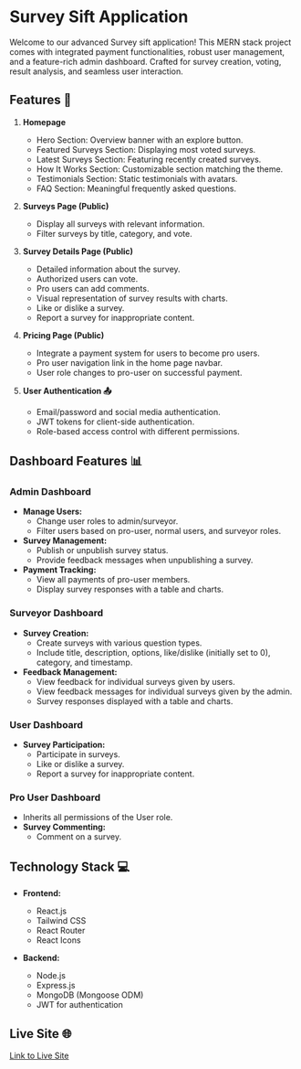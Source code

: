 # Survey Sift Application

Welcome to our advanced Survey sift application! This MERN stack project comes with integrated payment functionalities, robust user management, and a feature-rich admin dashboard. Crafted for survey creation, voting, result analysis, and seamless user interaction.

## Features 🚀

1. **Homepage**

   - Hero Section: Overview banner with an explore button.
   - Featured Surveys Section: Displaying most voted surveys.
   - Latest Surveys Section: Featuring recently created surveys.
   - How It Works Section: Customizable section matching the theme.
   - Testimonials Section: Static testimonials with avatars.
   - FAQ Section: Meaningful frequently asked questions.

2. **Surveys Page (Public)**

   - Display all surveys with relevant information.
   - Filter surveys by title, category, and vote.

3. **Survey Details Page (Public)**

   - Detailed information about the survey.
   - Authorized users can vote.
   - Pro users can add comments.
   - Visual representation of survey results with charts.
   - Like or dislike a survey.
   - Report a survey for inappropriate content.

4. **Pricing Page (Public)**

   - Integrate a payment system for users to become pro users.
   - Pro user navigation link in the home page navbar.
   - User role changes to pro-user on successful payment.

5. **User Authentication 📤**
   - Email/password and social media authentication.
   - JWT tokens for client-side authentication.
   - Role-based access control with different permissions.

## Dashboard Features 📊

### Admin Dashboard

- **Manage Users:**
  - Change user roles to admin/surveyor.
  - Filter users based on pro-user, normal users, and surveyor roles.
- **Survey Management:**
  - Publish or unpublish survey status.
  - Provide feedback messages when unpublishing a survey.
- **Payment Tracking:**
  - View all payments of pro-user members.
  - Display survey responses with a table and charts.

### Surveyor Dashboard

- **Survey Creation:**
  - Create surveys with various question types.
  - Include title, description, options, like/dislike (initially set to 0), category, and timestamp.
- **Feedback Management:**
  - View feedback for individual surveys given by users.
  - View feedback messages for individual surveys given by the admin.
  - Survey responses displayed with a table and charts.

### User Dashboard

- **Survey Participation:**
  - Participate in surveys.
  - Like or dislike a survey.
  - Report a survey for inappropriate content.

### Pro User Dashboard

- Inherits all permissions of the User role.
- **Survey Commenting:**
  - Comment on a survey.

## Technology Stack 💻

- **Frontend:**

  - React.js
  - Tailwind CSS
  - React Router
  - React Icons

- **Backend:**
  - Node.js
  - Express.js
  - MongoDB (Mongoose ODM)
  - JWT for authentication

## Live Site 🌐

[Link to Live Site](#)
